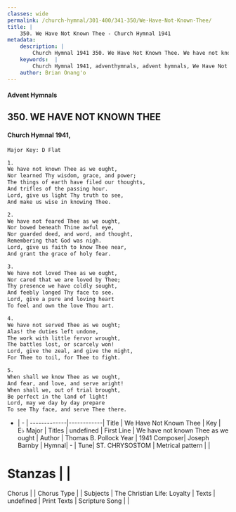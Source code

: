 ```yaml
---
classes: wide
permalink: /church-hymnal/301-400/341-350/We-Have-Not-Known-Thee/
title: |
    350. We Have Not Known Thee - Church Hymnal 1941
metadata:
    description: |
        Church Hymnal 1941 350. We Have Not Known Thee. We have not known Thee as we ought, Nor learned Thy wisdom, grace, and power; The things of earth have filed our thoughts, And trifles of the passing hour. Lord, give us light Thy truth to see, And make us wise in knowing Thee. 
    keywords:  |
        Church Hymnal 1941, adventhymnals, advent hymnals, We Have Not Known Thee, We have not known Thee as we ought. 
    author: Brian Onang'o
---
```


#### Advent Hymnals
## 350. WE HAVE NOT KNOWN THEE
####  Church Hymnal 1941,

```txt
Major Key: D Flat

1.
We have not known Thee as we ought,
Nor learned Thy wisdom, grace, and power;
The things of earth have filed our thoughts,
And trifles of the passing hour.
Lord, give us light Thy truth to see,
And make us wise in knowing Thee.

2.
We have not feared Thee as we ought,
Nor bowed beneath Thine awful eye,
Nor guarded deed, and word, and thought,
Remembering that God was nigh.
Lord, give us faith to know Thee near,
And grant the grace of holy fear.

3.
We have not loved Thee as we ought,
Nor cared that we are loved by Thee;
Thy presence we have coldly sought,
And feebly longed Thy face to see.
Lord, give a pure and loving heart
To feel and own the love Thou art.

4.
We have not served Thee as we ought;
Alas! the duties left undone,
The work with little fervor wrought,
The battles lost, or scarcely won!
Lord, give the zeal, and give the might,
For Thee to toil, for Thee to fight.

5.
When shall we know Thee as we ought,
And fear, and love, and serve aright!
When shall we, out of trial brought,
Be perfect in the land of light!
Lord, may we day by day prepare
To see Thy face, and serve Thee there.

```

- |   -  |
-------------|------------|
Title | We Have Not Known Thee |
Key | E♭ Major |
Titles | undefined |
First Line | We have not known Thee as we ought |
Author | Thomas B. Pollock
Year | 1941
Composer| Joseph Barnby |
Hymnal|  - |
Tune| ST. CHRYSOSTOM |
Metrical pattern | |
# Stanzas |  |
Chorus |  |
Chorus Type |  |
Subjects | The Christian Life: Loyalty |
Texts | undefined |
Print Texts | 
Scripture Song |  |
    

